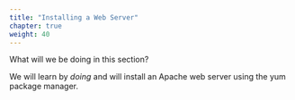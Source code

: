 ```yaml
---
title: "Installing a Web Server"
chapter: true
weight: 40
---
```


What will we be doing in this section?

We will learn by _doing_ and will install an Apache web server using the yum package manager. 


